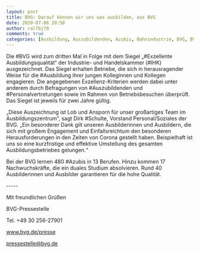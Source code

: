 ```yaml
---
layout: post
title: BVG: Darauf können wir uns was ausbilden, aus BVG
date: 2020-07-06 20:58
author: ralfbj70
comments: true
categories: [Ausbildung, Auszubildenden, Azubis, Bahnindustrie, BVG, BVG, IHK, Personalvertretungen, Schulte]
---
```

<p style="font-weight: 400;">Die #BVG wird zum dritten Mal in Folge mit dem Siegel „#Exzellente Ausbildungsqualität“ der Industrie- und Handelskammer (#IHK) ausgezeichnet. Das Siegel erhalten Betriebe, die sich in herausragender Weise für die #Ausbildung ihrer jungen Kolleginnen und Kollegen engagieren. Die angegebenen Exzellenz-Kriterien werden dabei unter anderem durch Befragungen von #Auszubildenden und #Personalvertretungen sowie im Rahmen von Betriebsbesuchen überprüft. Das Siegel ist jeweils für zwei Jahre gültig.</p>
<p style="font-weight: 400;">„Diese Auszeichnung ist Lob und Ansporn für unser großartiges Team im Ausbildungszentrum“, sagt Dirk #Schulte, Vorstand Personal/Soziales der BVG. „Ein besonderer Dank gilt unseren Ausbilderinnen und Ausbildern, die sich mit großem Engagement und Einfallsreichtum den besonderen Herausforderungen in den Zeiten von Corona gestellt haben. Beispielhaft ist uns so eine kurzfristige und effektive Umstellung des gesamten Ausbildungsbetriebes gelungen.“</p>
<p style="font-weight: 400;">Bei der BVG lernen 480 #Azubis in 13 Berufen. Hinzu kommen 17 Nachwuchskräfte, die ein duales Studium absolvieren. Rund 40 Ausbilderinnen und Ausbilder garantieren für die hohe Qualität.</p>
<p style="font-weight: 400;">-----</p>
<p style="font-weight: 400;">Mit freundlichen Grüßen</p>
<p style="font-weight: 400;">BVG-Pressestelle</p>
<p style="font-weight: 400;">Tel. +49 30 256-27901</p>
<p style="font-weight: 400;"><a href="http://www.bvg.de/presse" data-saferedirecturl="https://www.google.com/url?q=http://www.bvg.de/presse&amp;source=gmail&amp;ust=1595616446750000&amp;usg=AFQjCNFTU7BRBThpJCl76zQeOx77BaJNBA">www.bvg.de/presse</a></p>
<p style="font-weight: 400;"><a href="mailto:pressestelle@bvg.de">pressestelle@bvg.de</a></p>
